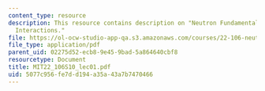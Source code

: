 ```yaml
---
content_type: resource
description: This resource contains description on "Neutron Fundamentals Microscopic
  Interactions."
file: https://ol-ocw-studio-app-qa.s3.amazonaws.com/courses/22-106-neutron-interactions-and-applications-spring-2010/5077c956fe7dd194a35a43a7b7470466_MIT22_106S10_lec01.pdf
file_type: application/pdf
parent_uid: 02275d52-ecb8-9e45-9bad-5a864640cbf8
resourcetype: Document
title: MIT22_106S10_lec01.pdf
uid: 5077c956-fe7d-d194-a35a-43a7b7470466
---
```

